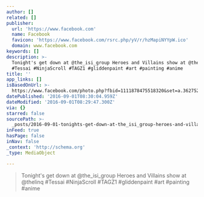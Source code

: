 ```yaml
---
author: []
related: []
publisher:
  url: 'https://www.facebook.com'
  name: Facebook
  favicon: 'https://www.facebook.com/rsrc.php/yV/r/hzMapiNYYpW.ico'
  domain: www.facebook.com
keywords: []
description: >-
  Tonight's get down at @the_isi_group Heroes and Villains show at @thelinq
  #Tessai #NinjaScroll #TAGZ1 #gliddenpaint #art #painting #anime
title: ''
app_links: []
isBasedOnUrl: >-
  https://www.facebook.com/photo.php?fbid=1111878475518320&set=a.362752917097550.77866.100000885338549&type=3&theater
datePublished: '2016-09-01T08:30:04.959Z'
dateModified: '2016-09-01T08:29:47.300Z'
via: {}
starred: false
sourcePath: >-
  _posts/2016-09-01-tonights-get-down-at-the_isi_group-heroes-and-villains-sho.md
inFeed: true
hasPage: false
inNav: false
_context: 'http://schema.org'
_type: MediaObject

---
```

> Tonight's get down at @the\_isi\_group Heroes and Villains show at @thelinq \#Tessai \#NinjaScroll \#TAGZ1 \#gliddenpaint \#art \#painting \#anime